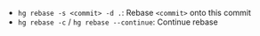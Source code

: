 - `hg rebase -s <commit> -d .`: Rebase `<commit>` onto this commit
- `hg rebase -c` / `hg rebase --continue`: Continue rebase

